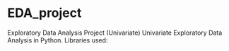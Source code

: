 # EDA_project
Exploratory Data Analysis Project (Univariate)
Univariate Exploratory Data Analysis in Python. Libraries used: 
